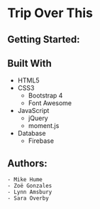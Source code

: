# Trip Over This

## Getting Started:


## Built With
- HTML5
- CSS3
    - Bootstrap 4
    - Font Awesome
- JavaScript
    - jQuery
    - moment.js
- Database
    - Firebase

## Authors:
    - Mike Hume
    - Zoë Gonzales
    - Lynn Amsbury
    - Sara Overby
